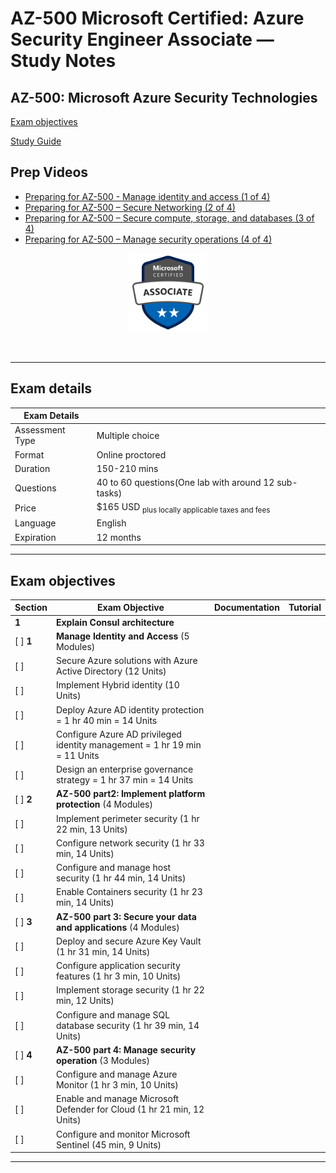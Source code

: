 # AZ-500 Microsoft Certified: Azure Security Engineer Associate — Study Notes
## AZ-500: Microsoft Azure Security Technologies

[Exam objectives](https://learn.microsoft.com/en-us/certifications/exams/az-500/)

[Study Guide](https://learn.microsoft.com/en-gb/certifications/resources/study-guides/az-500)

## Prep Videos
- [Preparing for AZ-500 - Manage identity and access (1 of 4)](https://learn.microsoft.com/en-us/shows/exam-readiness-zone/preparing-for-az-500-manage-identity-and-access-1-of-4)
- [Preparing for AZ-500 – Secure Networking (2 of 4)](https://learn.microsoft.com/en-us/shows/exam-readiness-zone/preparing-for-az-500-secure-networking-2-of-4)
- [Preparing for AZ-500 – Secure compute, storage, and databases (3 of 4)](https://learn.microsoft.com/en-us/shows/exam-readiness-zone/preparing-for-az-500-secure-networking-3-of-4)
- [Preparing for AZ-500 – Manage security operations (4 of 4)](https://learn.microsoft.com/en-us/shows/exam-readiness-zone/preparing-for-az-500-secure-networking-4-of-4)


<p align="center">
  <img src="images/az-500-badge.svg" {:height="25%" width="25%"}>
</p>
<br/>
  
---  

## Exam details

Exam Details  |   |
------------- | - |  
Assessment Type	| Multiple choice
Format	| Online proctored
Duration	| 150-210 mins
Questions | 40 to 60 questions(One lab with around 12 sub-tasks) 
Price	| $165 USD <sub>plus locally applicable taxes and fees</sub>
Language	| English
Expiration |	12 months

---  

## Exam objectives

| Section | Exam Objective     |  Documentation   | Tutorial  |
| ------- | ------------------ |  --------------- | --------- | 
**1** |	**Explain Consul architecture**
[ ] **1** | **Manage Identity and Access** (5 Modules)
[ ] | Secure Azure solutions with Azure Active Directory (12 Units)
[ ] | Implement Hybrid identity (10 Units)
[ ] | Deploy Azure AD identity protection = 1 hr 40 min = 14 Units
[ ] | Configure Azure AD privileged identity management = 1 hr 19 min = 11 Units
[ ] | Design an enterprise governance strategy = 1 hr 37 min = 14 Units
[ ] **2** | **AZ-500 part2: Implement platform protection** (4 Modules)
[ ] | Implement perimeter security (1 hr 22 min, 13 Units)
[ ] | Configure network security (1 hr 33 min, 14 Units)
[ ] | Configure and manage host security (1 hr 44 min, 14 Units)
[ ] | Enable Containers security (1 hr 23 min, 14 Units)
[ ] **3** | **AZ-500 part 3: Secure your data and applications** (4 Modules)
[ ] | Deploy and secure Azure Key Vault (1 hr 31 min, 14 Units)
[ ] | Configure application security features (1 hr 3 min, 10 Units)
[ ] | Implement storage security (1 hr 22 min, 12 Units)
[ ] | Configure and manage SQL database security (1 hr 39 min, 14 Units)
[ ] **4** | **AZ-500 part 4: Manage security operation** (3 Modules)
[ ] | Configure and manage Azure Monitor (1 hr 3 min, 10 Units)
[ ] | Enable and manage Microsoft Defender for Cloud (1 hr 21 min, 12 Units)
[ ] | Configure and monitor Microsoft Sentinel (45 min, 9 Units)
---  
